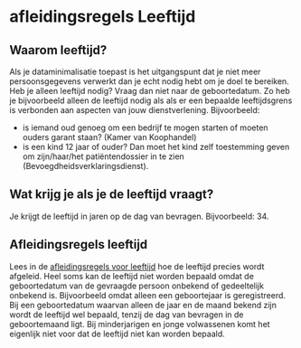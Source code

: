 # afleidingsregels Leeftijd  


## Waarom leeftijd?  
Als je dataminimalisatie toepast is het uitgangspunt dat je niet meer persoonsgegevens verwerkt dan je echt nodig hebt om je doel te bereiken. Heb je alleen leeftijd nodig? Vraag dan niet naar de geboortedatum. 
Zo heb je bijvoorbeeld alleen de leeftijd nodig als als er een bepaalde leeftijdsgrens is verbonden aan aspecten van jouw dienstverlening. Bijvoorbeeld:  
- is iemand oud genoeg om een bedrijf te mogen starten of moeten ouders garant staan? (Kamer van Koophandel)
- is een kind 12 jaar of ouder? Dan moet het kind zelf toestemming geven om zijn/haar/het patiëntendossier in te zien (Bevoegdheidsverklaringsdienst).

## Wat krijg je als je de leeftijd vraagt?
Je krijgt de leeftijd in jaren op de dag van bevragen. Bijvoorbeeld: 34.

## Afleidingsregels leeftijd  
Lees in de [afleidingsregels voor leeftijd](https://github.com/BRP-API/personen-informatie-service/blob/main/features/persoon/leeftijd/overzicht.feature) hoe de leeftijd precies wordt afgeleid. Heel soms kan de leeftijd niet worden bepaald omdat de geboortedatum van de gevraagde persoon onbekend of gedeeltelijk onbekend is. Bijvoorbeeld omdat alleen een geboortejaar is geregistreerd. Bij een geboortedatum waarvan alleen de jaar en de maand bekend zijn wordt de leeftijd wel bepaald, tenzij de dag van bevragen in de geboortemaand ligt. 
Bij minderjarigen en jonge volwassenen komt het eigenlijk niet voor dat de leeftijd niet kan worden bepaald. 
